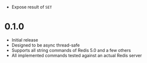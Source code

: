 * Expose result of `SET`

0.1.0
=====

* Initial release
* Designed to be async thread-safe
* Supports all string commands of Redis 5.0 and a few others
* All implemented commands tested against an actual Redis server
